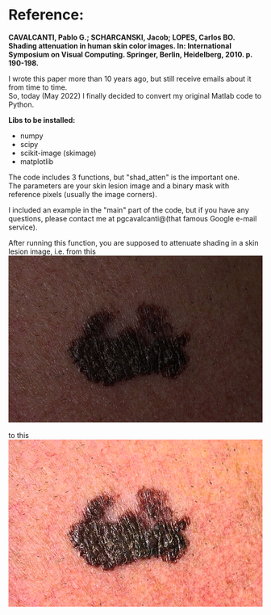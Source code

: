 # Reference:
**CAVALCANTI, Pablo G.; SCHARCANSKI, Jacob; LOPES, Carlos BO. Shading attenuation in human skin color images. In: International Symposium on Visual Computing. Springer, Berlin, Heidelberg, 2010. p. 190-198.**

I wrote this paper more than 10 years ago, but still receive emails about it from time to time.    
So, today (May 2022) I finally decided to convert my original Matlab code to Python.  

**Libs to be installed:**
- numpy
- scipy
- scikit-image (skimage)
- matplotlib

The code includes 3 functions, but "shad_atten" is the important one.  
The parameters are your skin lesion image and a binary mask with reference pixels (usually the image corners).  

I included an example in the "main" part of the code, but if you have any questions, please contact me at pgcavalcanti@(that famous Google e-mail service).  

After running this function, you are supposed to attenuate shading in a skin lesion image, i.e. from this
![alt text](skin_lesion.jpg?raw=true)

to this  
![alt text](new_skin_lesion.png?raw=true)
